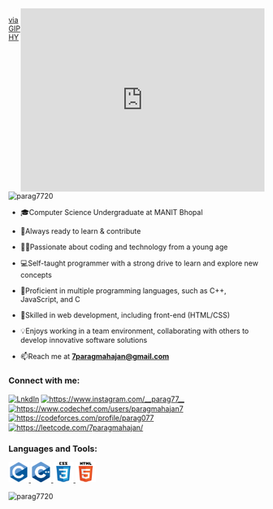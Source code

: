<!-- <img src=""> -->

<iframe align="right" src="https://giphy.com/embed/qgQUggAC3Pfv687qPC" width="480" height="360" frameBorder="0" class="giphy-embed" allowFullScreen></iframe><p><a href="https://giphy.com/gifs/dommespace-domme-space-programador-qgQUggAC3Pfv687qPC">via GIPHY</a></p>
<p align="left"> <img src="https://komarev.com/ghpvc/?username=parag7720&label=Profile%20views&color=0e75b6&style=flat" alt="parag7720" /> </p>

- 🎓Computer Science Undergraduate at MANIT Bhopal

- 🌱Always ready to learn & contribute
- 🧑‍💻Passionate about coding and technology from a young age
- 💻Self-taught programmer with a strong drive to learn and explore new concepts
- 🤹Proficient in multiple programming languages, such as C++, JavaScript, and C
- 🎢Skilled in web development, including front-end (HTML/CSS)
- 💡Enjoys working in a team environment, collaborating with others to develop innovative software solutions
- 📫Reach me at **7paragmahajan@gmail.com**

<h3 align="left">Connect with me:</h3>
<p align="left">
<a href="https://www.linkedin.com/in/parag-mahajan-b05991223/" target="blank"><img align="center" src="https://raw.githubusercontent.com/rahuldkjain/github-profile-readme-generator/master/src/images/icons/Social/linked-in-alt.svg" alt="LnkdIn" height="30" width="40" /></a>
<a href="https://www.instagram.com/__parag77__" target="blank"><img align="center" src="https://raw.githubusercontent.com/rahuldkjain/github-profile-readme-generator/master/src/images/icons/Social/instagram.svg" alt="https://www.instagram.com/__parag77__" height="30" width="40" /></a>
<a href="https://www.codechef.com/users/paragmahajan7" target="blank"><img align="center" src="https://cdn.jsdelivr.net/npm/simple-icons@3.1.0/icons/codechef.svg" alt="https://www.codechef.com/users/paragmahajan7" height="30" width="40" /></a>
<a href="https://codeforces.com/profile/parag077" target="blank"><img align="center" src="https://raw.githubusercontent.com/rahuldkjain/github-profile-readme-generator/master/src/images/icons/Social/codeforces.svg" alt="https://codeforces.com/profile/parag077" height="30" width="40" /></a>
<a href="https://leetcode.com/7paragmahajan/" target="blank"><img align="center" src="https://raw.githubusercontent.com/rahuldkjain/github-profile-readme-generator/master/src/images/icons/Social/leet-code.svg" alt="https://leetcode.com/7paragmahajan/" height="30" width="40" /></a>
</p>

<h3 align="left">Languages and Tools:</h3>
<p align="left"> <a href="https://www.cprogramming.com/" target="_blank" rel="noreferrer"> <img src="https://raw.githubusercontent.com/devicons/devicon/master/icons/c/c-original.svg" alt="c" width="40" height="40"/> </a> <a href="https://www.w3schools.com/cpp/" target="_blank" rel="noreferrer"> <img src="https://raw.githubusercontent.com/devicons/devicon/master/icons/cplusplus/cplusplus-original.svg" alt="cplusplus" width="40" height="40"/> </a> <a href="https://www.w3schools.com/css/" target="_blank" rel="noreferrer"> <img src="https://raw.githubusercontent.com/devicons/devicon/master/icons/css3/css3-original-wordmark.svg" alt="css3" width="40" height="40"/> </a> <a href="https://www.w3.org/html/" target="_blank" rel="noreferrer"> <img src="https://raw.githubusercontent.com/devicons/devicon/master/icons/html5/html5-original-wordmark.svg" alt="html5" width="40" height="40"/> </a> </p>

<p><img align="center" src="https://github-readme-stats.vercel.app/api/top-langs?username=parag7720&show_icons=true&locale=en&layout=compact" alt="parag7720" /></p>
